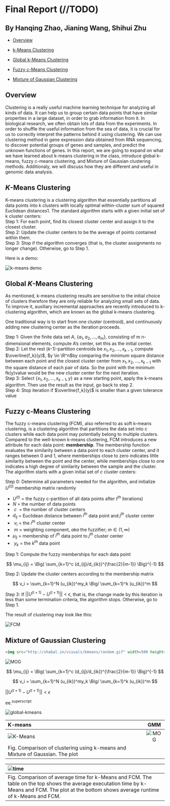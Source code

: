 # Final Report (//TODO)

## By Hanqing Zhao, Jianing Wang, Shihui Zhu

* [Overview](#overview)

* [k-Means Clustering](#k-means-clustering)

* [Global k-Means Clustering](#global-k-means-clustering)

* [Fuzzy c-Means Clustering](#fuzzy-c-means-clustering)

* [Mixture of Gaussian Clustering](#mixture-of-gaussian-clustering)

## Overview

Clustering is a really useful machine learning technique for analyzing all kinds of data. It can help us to group certain data points that have similar properties in a large dataset, in order to grab information from it. In biological research, we often obtain lots of data from the experiments. In order to shuffle the useful information from the sea of data, it is crucial for us to correctly interpret the patterns behind it using clustering. We can use clustering method in gene expression data obtained from RNA sequencing, to discover potential groups of genes and samples, and predict the unknown functions of genes.
In this report, we are going to expand on what we have learned about k-means clustering in the class, introduce global k-means, fuzzy c-means clustering, and Mixture of Gaussian clustering methods. Additionaly, we will discuss how they are different and useful in genomic data analysis.

## *K*-Means Clustering

K-means clustering is a clustering algorithm that essentially partitions all data points into k clusters with locally optimal within-cluster sum of squared Euclidean distances1. The standard algorithm starts with a given initial set of k cluster centers:  
Step 1: For each point, find its closest cluster center and assign it to the closest cluster.  
Step 2: Update the cluster centers to be the average of points contained within them.  
Step 3: Stop if the algorithm converges (that is, the cluster assignments no longer change). Otherwise, go to Step 1.

Here is a demo:

![k-means demo](http://shabal.in/visuals/kmeans/random.gif)

## Global *K*-Means Clustering

As mentioned, k-means clustering results are sensitive to the initial choice of clusters therefore they are only reliable for analyzing small sets of data. To improve it, auxiliary incremental approaches are recently introduced to k-clustering algorithm, which are known as the global k-means clustering.  

One traditional way is to start from one cluster (centroid), and continuously adding new clustering center as the iteration proceeds. 

Step 1: Given the finite data set $A$, $\{a_1, a_2, \dots, a_m\}$, consisting of m n-dimensional elements, compute A’s center, set this as the initial center.  
Step 2: Let the rest ($k$-1)-partition centroids be $x_1, x_2, \dots, x_{k-1}$, compute $\overline{f_k}(y)$, $y \in \R^n$by comparing the minimum square distance between each point and the closest cluster center from $x_1, x_2, \dots, x_{k-1}$ with the square distance of each pair of data. So the point with the minimum fk(y)value would be the new cluster center for the next iteration.  
Step 3: Select $\{x_1, x_2, \dots, x_{k-1},y\}$ as a new starting point, apply the k-means algorithm. Then use the result as the input, go back to step 2.  
Step 4: Stop iteration if $\overline{f_k}(y)$ is smaller than a given tolerance value

## Fuzzy c-Means Clustering

The fuzzy c-means clustering (FCM), also referred to as soft k-means clustering, is a clustering algorithm that partitions the data set into c clusters while each data point may potentially belong to multiple clusters. Compared to the well-known k-means clustering, FCM introduces a new attribute for each data point: **membership**. The membership function evaluates the similarity between a data point to each cluster center, and it ranges between 0 and 1, where memberships close to zero indicates little similarity between the point and the center, while memberships close to one indicates a high degree of similarity between the sample and the cluster. The algorithm starts with a given initial set of *c* cluster centers:  

Step 0: Determine all parameters needed for the algorithm, and initialize $U^{(0)}$ membership matrix randomly  

* $U^{(t)}$ = the fuzzy c-partition of all data points after $t^{th}$ iterations)
* $N$ = the number of data points
* $~c~$ = the number of cluster centers
* $d_{ij}$ = Euclidean distance between $i^{th}$ data point and $j^{th}$ cluster center
* $~v_i$ = the $i^{th}$ cluster center
* $~m$ = weighting component, *aka* the fuzzifier; $m \in (1,\infty)$
* $\mu_{ij}$ = membership of $i^{th}$ data point to $j^{th}$ cluster center
* $~y_k$ = the $k^{th}$ data point  

Step 1: Compute the fuzzy memberships for each data point  

$$ \mu_{ij} = \Big( \sum_{k=1}^c (d_{ij}/d_{ik})^{\frac{2}{m-1}} \Big)^{-1} $$

Step 2: Update the cluster centers according to the membership matrix

$$ v_i = \sum_{k=1}^N (u_{ik})^my_k \Big/ \sum_{k=1}^k (u_{ik})^m $$

Step 3: If $|| U^{(t+1)}-U^{(t+1)}|| < \epsilon$, that is, the change made by this iteration is less than some termination criteria, the algorithm stops. Otherwise, go to Step 1.

The result of clustering may look like this:

![FCM](images/fcm.png)

## Mixture of Gaussian Clustering



```html
<img src="http://shabal.in/visuals/kmeans/random.gif" width=500 height=300>
```

![MOG](https://media1.tenor.com/images/909622ac2e9ec02a97d4ce9489798b1d/tenor.gif?itemid=15288262)

$$ \mu_{ij} = \Big( \sum_{k=1}^c (d_{ij}/d_{ik})^{\frac{2}{m-1}} \Big)^{-1} $$

$$ v_i = \sum_{k=1}^N (u_{ik})^my_k \Big/ \sum_{k=1}^k (u_{ik})^m $$

$||U^{(t+1)}-U^{(t+1)}|| < \epsilon$

ee.<sup>superscript</sup> 



![global-kmeans](images/global-kmeans.png)


|      K-means          |  GMM |
|:------------------------|:----------------------------:|
|![K-Means](images/kmeans.png)  |  ![MOG](images/mog.png)|
| Fig. Comparison of clustering using k-means and Mixture of Gaussian. The plot |

| ![time](images/fcm_vs_km_time.png)|
|:--|
| Fig. Comparison of average time for k-Means and FCM. The table on the top shows the average executation time by k-Means and FCM. The plot at the bottom shows average runtime of k-Means and FCM.|
